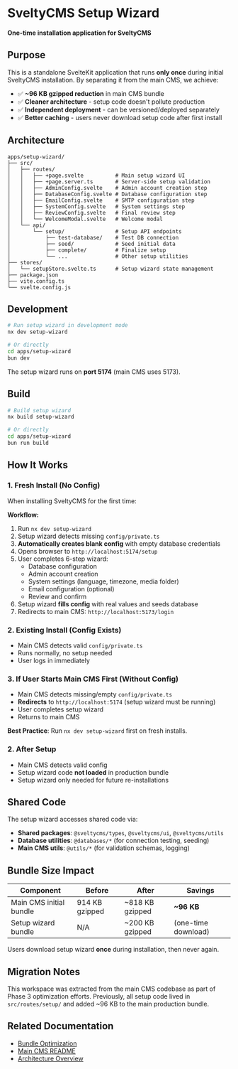# SveltyCMS Setup Wizard

**One-time installation application for SveltyCMS**

## Purpose

This is a standalone SvelteKit application that runs **only once** during initial SveltyCMS installation. By separating it from the main CMS, we achieve:

- ✅ **~96 KB gzipped reduction** in main CMS bundle
- ✅ **Cleaner architecture** - setup code doesn't pollute production
- ✅ **Independent deployment** - can be versioned/deployed separately
- ✅ **Better caching** - users never download setup code after first install

## Architecture

```
apps/setup-wizard/
├── src/
│   ├── routes/
│   │   ├── +page.svelte          # Main setup wizard UI
│   │   ├── +page.server.ts       # Server-side setup validation
│   │   ├── AdminConfig.svelte    # Admin account creation step
│   │   ├── DatabaseConfig.svelte # Database configuration step
│   │   ├── EmailConfig.svelte    # SMTP configuration step
│   │   ├── SystemConfig.svelte   # System settings step
│   │   ├── ReviewConfig.svelte   # Final review step
│   │   └── WelcomeModal.svelte   # Welcome modal
│   └── api/
│       └── setup/                # Setup API endpoints
│           ├── test-database/    # Test DB connection
│           ├── seed/             # Seed initial data
│           ├── complete/         # Finalize setup
│           └── ...               # Other setup utilities
├── stores/
│   └── setupStore.svelte.ts      # Setup wizard state management
├── package.json
├── vite.config.ts
└── svelte.config.js
```

## Development

```bash
# Run setup wizard in development mode
nx dev setup-wizard

# Or directly
cd apps/setup-wizard
bun dev
```

The setup wizard runs on **port 5174** (main CMS uses 5173).

## Build

```bash
# Build setup wizard
nx build setup-wizard

# Or directly
cd apps/setup-wizard
bun run build
```

## How It Works

### 1. Fresh Install (No Config)

When installing SveltyCMS for the first time:

**Workflow:**

1. Run `nx dev setup-wizard`
2. Setup wizard detects missing `config/private.ts`
3. **Automatically creates blank config** with empty database credentials
4. Opens browser to `http://localhost:5174/setup`
5. User completes 6-step wizard:
   - Database configuration
   - Admin account creation
   - System settings (language, timezone, media folder)
   - Email configuration (optional)
   - Review and confirm
6. Setup wizard **fills config** with real values and seeds database
7. Redirects to main CMS: `http://localhost:5173/login`

### 2. Existing Install (Config Exists)

- Main CMS detects valid `config/private.ts`
- Runs normally, no setup needed
- User logs in immediately

### 3. If User Starts Main CMS First (Without Config)

- Main CMS detects missing/empty `config/private.ts`
- **Redirects** to `http://localhost:5174` (setup wizard must be running)
- User completes setup wizard
- Returns to main CMS

**Best Practice**: Run `nx dev setup-wizard` first on fresh installs.

### 2. After Setup

- Main CMS detects valid config
- Setup wizard code **not loaded** in production bundle
- Setup wizard only needed for future re-installations

## Shared Code

The setup wizard accesses shared code via:

- **Shared packages**: `@sveltycms/types`, `@sveltycms/ui`, `@sveltycms/utils`
- **Database utilities**: `@databases/*` (for connection testing, seeding)
- **Main CMS utils**: `@utils/*` (for validation schemas, logging)

## Bundle Size Impact

| Component               | Before         | After           | Savings             |
| ----------------------- | -------------- | --------------- | ------------------- |
| Main CMS initial bundle | 914 KB gzipped | ~818 KB gzipped | **~96 KB**          |
| Setup wizard bundle     | N/A            | ~200 KB gzipped | (one-time download) |

Users download setup wizard **once** during installation, then never again.

## Migration Notes

This workspace was extracted from the main CMS codebase as part of Phase 3 optimization efforts. Previously, all setup code lived in `src/routes/setup/` and added ~96 KB to the main production bundle.

## Related Documentation

- [Bundle Optimization](../../docs/BASELINE_METRICS.md)
- [Main CMS README](../../README.md)
- [Architecture Overview](../../docs/architecture/)
